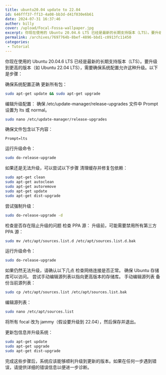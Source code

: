 ```yaml
---
title: ubuntu20.04 update to 22.04
id: 646fff37-ff13-4a08-bb3d-d41f030e6b61
date: 2024-07-31 16:37:46
auther: billy
cover: /upload/Focal-Fossa-wallpaper.jpg
excerpt: 你现在使用的 Ubuntu 20.04.6 LTS 已经是最新的长期支持版本（LTS）。要升级到更高的版本（如 Ubuntu 22.04 LTS），需要确保系统配置允许这种升级。以下是步骤： Ĵ
permalink: /archives/7697764b-8bef-4896-bbd1-c0913fc11450
categories:
 - Tutorial
---
```


你现在使用的 Ubuntu 20.04.6 LTS 已经是最新的长期支持版本（LTS）。要升级到更高的版本（如 Ubuntu 22.04 LTS），需要确保系统配置允许这种升级。以下是步骤：

确保系统配置正确
更新所有包：

```sh
sudo apt-get update && sudo apt-get upgrade
```
编辑升级配置：
确保 /etc/update-manager/release-upgrades 文件中 Prompt 设置为 lts 或 normal。

```sh
sudo nano /etc/update-manager/release-upgrades
```
确保文件包含以下内容：

```plaintext
Prompt=lts
```
运行升级命令：
```sh
sudo do-release-upgrade
```
如果还是无法升级，可以尝试以下步骤
清理缓存并修复包依赖：
```sh
sudo apt-get clean
sudo apt-get autoclean
sudo apt-get autoremove
sudo apt-get update
sudo apt-get dist-upgrade
```
尝试强制升级：
```sh
sudo do-release-upgrade -d
```
检查是否存在阻止升级的问题
检查 PPA 源：
升级前，可能需要禁用所有第三方 PPA 源：
```sh
sudo mv /etc/apt/sources.list.d /etc/apt/sources.list.d.bak
```
运行升级命令：
```sh
sudo do-release-upgrade
```
如果仍然无法升级，请确认以下几点
检查网络连接是否正常。
确保 Ubuntu 存储库可以访问。
尝试手动编辑源列表以指向更高版本的存储库。
手动编辑源列表
备份当前源列表：

```sh
sudo cp /etc/apt/sources.list /etc/apt/sources.list.bak
```
编辑源列表：

```sh
sudo nano /etc/apt/sources.list
```
将所有 focal 改为 jammy（假设要升级到 22.04），然后保存并退出。

更新包信息并升级系统：

```sh
sudo apt-get update
sudo apt-get upgrade
sudo apt-get dist-upgrade
```
完成这些步骤后，系统应该能够顺利升级到更新的版本。如果在任何一步遇到错误，请提供详细的错误信息以便进一步诊断。